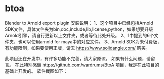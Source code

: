 ﻿# btoa
Blender to Arnold export plugin
安装说明：
1、这个项目中已经包括Arnold SDK文件，具体文件夹为bin,doc,include,lib,license,python，如果想要升级Arnold引擎，请自行更新以上文件夹，或者等待此处升级。
2、1中提到的6个文件夹，也可以使用arnold for maya中的对应文件。
3、Arnold SDK为未付费版，有功能限制，如果要使用正版，请去 https://www.solidangle.com/ 购买。

此项目还在开发中，有许多功能不完善，请大家原谅。
如果有什么问题，请留言。
在此特别感谢 https://github.com/wardrums/BtoA 项目，我是在此项目的基础上开发的。
软件截图如下：
